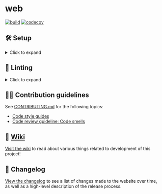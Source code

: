 # web
[![build](https://github.com/MAKENTNU/web/workflows/build/badge.svg)](https://github.com/MAKENTNU/web/actions)
[![codecov](https://codecov.io/gh/MAKENTNU/web/graph/badge.svg?token=EL6fslS1y2)](https://codecov.io/gh/MAKENTNU/web)


## 🛠️ Setup

<details>
<summary>Click to expand</summary>

1. [Install uv](https://docs.astral.sh/uv/getting-started/installation/) (a Python package manager)
1. [Install Git](https://git-scm.com/downloads)
1. Installing a [Git GUI](https://git-scm.com/downloads/guis) is highly recommended, as they allow for much easier and faster visualization of
   the commit structure, and interaction with it, which will help you avoid many common mistakes
   * [Git Extensions](https://gitextensions.github.io/) is an excellent choice, with support for pretty much all Git features you'll ever use - though
     it only runs on Windows, as of time of writing
   * [GitHub Desktop](https://github.com/apps/desktop) works well, but has very limited functionality
1. Clone this repository to your machine
   * Either press a "Clone repository" button in your Git GUI, or run:
     ```shell
     git clone https://github.com/MAKENTNU/web.git
     ```
1. Install dev dependencies:
   (this will create a `.venv` folder inside your repository folder, by default)
   ```shell
   uv sync --group dev
   ```
1. Create an empty `.env` file directly inside the repository folder, and fill it by
   copying the contents of [`.env.example`](.env.example)
1. To be able to run commands in the `Makefile`:
   * If using Windows:
     * Ensure that you have a program installed that can run makefiles.
       This can be done by e.g. installing
       [GnuWin's Make](https://gnuwin32.sourceforge.net/packages/make.htm) using
       [WinGet](https://learn.microsoft.com/en-us/windows/package-manager/winget/):
       ```bash
       winget install GnuWin32.Make
       ```
   * If using Linux/macOS: You don't need to do anything.

#### PyCharm

We recommend using [PyCharm](https://www.jetbrains.com/pycharm/) for development, mostly because of its excellent Django support,
and because it's able to integrate all the IntelliJ-specific settings in [the project's `.editorconfig` file](.editorconfig).

If you decide to use this IDE, open the repo folder cloned as part of the prerequisites, through PyCharm (File → Open...),
and set the following settings (File → Settings...):
* Under "**Python**" → "Django":
  * Make sure the "Enable Django Support" checkbox is checked
  * "Django project root:" `<repo folder location>/src`
  * "Settings:" `web/settings.py`
  * "Manage script:" `<repo folder location>/manage.py`
* Under "**Project Structure**":
  * Mark the `src` folder as "Sources"
* Follow [these instructions](https://www.jetbrains.com/help/pycharm/configuring-python-interpreter.html#-r16mz0_87)
  to add the _existing_ uv environment that you created inside the `.venv` folder

### 🚀 Starting the webserver

_We recommend developing using locally installed dependencies, as it's a lot faster and easier to debug, but if you'd like to use Docker (e.g. for
testing stuff in a prod-like environment), follow the instructions under [the "Using Docker" section](#-using-docker) instead._

1. Create an SQLite database file with the proper tables:
   ```shell
   uv run manage.py migrate
   ```
1. Create an admin user for local development:
   ```shell
   uv run manage.py createsuperuser
   ```
   It's easiest to create one with both the username and the password set to "admin", and with no email address.
1. Run the server:
   * If using PyCharm, just press the green "play" button in the top right corner
     * Make sure that the correct run configuration is selected in the dropdown next to the button,
       which by default should be named "web" and have a tiny Django logo
   * Otherwise, run:
     ```shell
     uv run manage.py runserver
     ```

### 🐋 Using Docker

1. [Install Docker desktop](https://www.docker.com/products/docker-desktop/)
1. Create a `.env.docker` file:

   This will contain environment variables that override the ones in `.env`, which will
   be used by code running inside Docker.

   The following file contents is a good basis:
   ```dotenv
   STATIC_AND_MEDIA_FILES__PARENT_DIR='/vol/web/'
   ```
1. Build the Docker image and create the database:
   ```shell
   make d-update
   ```
1. Create an admin user for local development:
   ```shell
   make d-createsuperuser
   ```
1. Run the server:
   * If using PyCharm:
     1. [Add a Docker-based Python interpreter](https://www.jetbrains.com/help/pycharm/using-docker-compose-as-a-remote-interpreter.html#docker-compose-remote)
        with `make_ntnu` as project name (this should match the `-p` argument in [the `Makefile`](Makefile))
     1. Create a "Django Server" [run configuration](https://www.jetbrains.com/help/pycharm/run-debug-configuration.html) using the newly created
        Python interpreter, with `0.0.0.0` (instead of `localhost`) as host (this should match the IP address specified by the `command` key in
        [`compose.dev.yaml`](docker/compose.dev.yaml))
     1. Press the green "play" button in the top right corner
   * Otherwise, run:
     ```shell
     make d-start
     ```

If you encounter any hard-to-fix Docker-related problems, an easy (but drastic) fix can sometimes be to delete the container (`make d-down`)
and follow the steps above again.

### 🧳 Developing offline

When running uv commands, pass [the `--offline` flag](https://docs.astral.sh/uv/reference/cli/#uv-run--offline).
For example:
```shell
uv run --offline manage.py runserver
# Using the make command:
make start uv_args="--offline"
```
</details>


## 🧹 Linting

<details>
<summary>Click to expand</summary>

Normally, run:
```shell
make lint
```

If you'd like to run a specific hook: (i.e. an `id` key under the `hooks` in
[`.pre-commit-config.yaml`](.pre-commit-config.yaml))
```shell
make lint hook="<hook name>"
```

If you're linting while offline, see [the "Developing offline" section under "Setup"](#-developing-offline).

Alternatively, you can run the command directly for more control - see
[the docs on the `run` command](https://pre-commit.com/#pre-commit-run).
Some examples:

- `uv run pre-commit run` - Runs all hooks against the currently staged files
- `uv run pre-commit run --files "<file path>"`: Runs all hooks against the provided
  file(s)
- `uv run pre-commit run <hook name>` - Runs the `<hook name>` hook against
  the currently staged files
</details>


## 🧑‍💻 Contribution guidelines

See [CONTRIBUTING.md](CONTRIBUTING.md) for the following topics:
* [Code style guides](CONTRIBUTING.md#code-style-guides)
* [Code review guideline: Code smells](CONTRIBUTING.md#code-review-guideline-code-smells)


## 📖 [Wiki](https://github.com/MAKENTNU/web/wiki)
[Visit the wiki](https://github.com/MAKENTNU/web/wiki) to read about various things related to development of this project!


## 📝 Changelog

[View the changelog](CHANGELOG.md) to see a list of changes made to the website over time,
as well as a high-level description of the release process.
